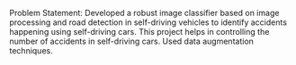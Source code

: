 Problem Statement:
Developed a robust image classifier based on image processing and road detection in self-driving vehicles to identify accidents happening using self-driving cars. This project helps in controlling the number of accidents in self-driving cars. Used data augmentation techniques.
